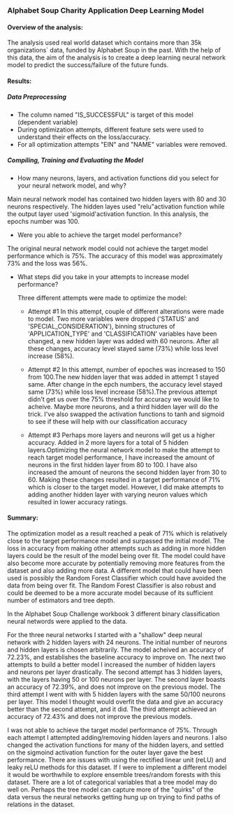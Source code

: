 ### Alphabet Soup Charity Application Deep Learning Model

#### Overview of the analysis: 

The analysis used real world dataset which contains more than 35k organizations` data, funded by Alphabet Soup in the past. With the help of this data, the aim of the analysis is to create a deep learning neural network model to predict the success/failure of the future funds.

#### Results: 

##### Data Preprocessing

* The column named "IS_SUCCESSFUL" is target of this model (dependent variable)  
* During optimization attempts, different feature sets were used to understand their effects on the loss/accuracy.
* For all optimization attempts "EIN" and "NAME" variables were removed.

##### Compiling, Training and Evaluating the Model

* How many neurons, layers, and activation functions did you select for your neural network model, and why?

Main neural network model has contained two hidden layers with 80 and 30 neurons respectively. The hidden layes used "relu"activation function while the output layer used 'sigmoid'activation function. In this analysis, the epochs number was 100. 

* Were you able to achieve the target model performance?

The original neural network model could not achieve the target model performance which is 75%. The accuracy of this model was approximately 73% and the loss was 56%.

* What steps did you take in your attempts to increase model performance?

  Three different attempts were made to optimize the model:

    * Attempt #1
      In this attempt, couple of different alterations were made to model. Two more variables were dropped ('STATUS' and 'SPECIAL_CONSIDERATION'), binning structures         of 'APPLICATION_TYPE' and 'CLASSIFICATION' variables have been changed, a new hidden layer was added with 60 neurons. After all these changes, accuracy level           stayed  same (73%) while loss level increase (58%).

    * Attempt #2
      In this attempt, number of epoches was increased to 150 from 100.The new hidden layer that was added in attempt 1 stayed same. After change in the epch numbers, the accuracy level stayed same (73%) while loss level increase (58%).The previous attempt didn't get us over the 75% threshold for accuracy we would like to acheive. Maybe more neurons, and a third hidden layer will do the trick.     I've also swapped the activation functions to tanh and sigmoid to see if these will help with our classification accuracy

    * Attempt #3
     Perhaps more layers and neurons will get us a higher accuracy. Added in 2 more layers for a total of 5 hidden layers.Optimizing the neural network model to make the attempt to reach target model performance, I have increased the amount of neurons in the first hidden layer from 80 to 100. I have also increased the amount of neurons the second hidden layer from 30 to 60. Making these changes resulted in a target performance of 71% which is closer to the target model. However, I did make attempts to adding another hidden layer with varying neuron values which resulted in lower accuracy ratings.


#### Summary: 

The optimization model as a result reached a peak of 71% which is relatively close to the target performance model and surpassed the initial model. The loss in accuracy from making other attempts such as adding in more hidden layers could be the result of the model being over fit. The model could have also become more accurate by potentially removing more features from the dataset and also adding more data. A different model that could have been used is possibly the Random Forest Classifier which could have avoided the data from being over fit. The Random Forest Classifier is also robust and could be deemed to be a more accurate model because of its sufficient number of estimators and tree depth.

In the Alphabet Soup Challenge workbook 3 different binary classification neural networds were applied to the data.

For the three neural networks I started with a "shallow" deep neural network with 2 hidden layers with 24 neurons. The initial number of neurons and hidden layers is chosen arbitrarily. The model acheived an accuracy of 72.23%, and establishes the baseline accuracy to improve on. The next two attempts to build a better model I increased the number of hidden layers and neurons per layer drastically. The second attempt has 3 hidden layers, with the layers having 50 or 100 neurons per layer. The second layer boasts an accuracy of 72.39%, and does not improve on the previous model. The third attempt I went with with 5 hidden layers with the same 50/100 neurons per layer. This model I thought would overfit the data and give an accuracy better than the second attempt, and it did. The third attempt achieved an accuracy of 72.43% and does not improve the previous models.

I was not able to achieve the target model performance of 75%. Through each attempt I attempted adding/removing hidden layers and neurons. I also changed the activation functions for many of the hidden layers, and settled on the sigmoind activation function for the outer layer gave the best performance. There are issues with using the rectified linear unit (reLU) and leaky reLU methods for this dataset. If I were to implement a different model it would be worthwhile to explore ensemble trees/random forests with this dataset. There are a lot of categorical variables that a tree model may do well on. Perhaps the tree model can capture more of the "quirks" of the data versus the neural networks getting hung up on trying to find paths of relations in the dataset.










